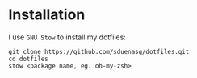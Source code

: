 # Installation

I use `GNU Stow` to install my dotfiles:

```
git clone https://github.com/sduenasg/dotfiles.git
cd dotfiles
stow <package name, eg. oh-my-zsh>
```
